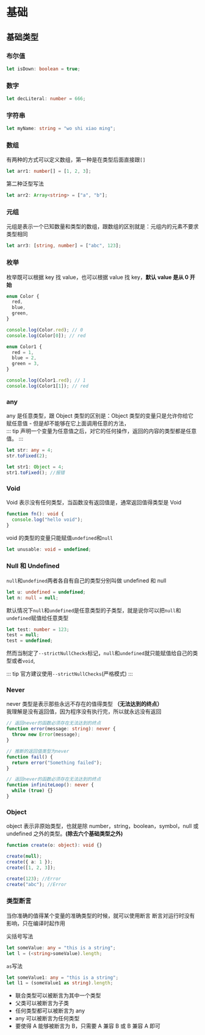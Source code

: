 # 基础

## 基础类型

### 布尔值

```typescript
let isDown: boolean = true;
```

### 数字

```typescript
let decLiteral: number = 666;
```

### 字符串

```typescript
let myName: string = "wo shi xiao ming";
```

### 数组

有两种的方式可以定义数组，第一种是在类型后面直接跟`[]`

```typescript
let arr1: number[] = [1, 2, 3];
```

第二种泛型写法

```typescript
let arr2: Array<string> = ["a", "b"];
```

### 元组

元组是表示一个已知数量和类型的数组，跟数组的区别就是：元组内的元素不要求类型相同

```typescript
let arr3: [string, number] = ["abc", 123];
```

### 枚举

枚举既可以根据 key 找 value，也可以根据 value 找 key，**默认 value 是从 0 开始**

```typescript
enum Color {
  red,
  blue,
  green,
}

console.log(Color.red); // 0
console.log(Color[0]); // red

enum Color1 {
  red = 1,
  blue = 2,
  green = 3,
}

console.log(Color1.red); // 1
console.log(Color1[1]); // red
```

### any

any 是任意类型，跟 Object 类型的区别是：Object 类型的变量只是允许你给它赋任意值 - 但是却不能够在它上面调用任意的方法，  
::: tip
声明一个变量为任意值之后，对它的任何操作，返回的内容的类型都是任意值。
:::

```typescript
let str: any = 4;
str.toFixed(2);

let str1: Object = 4;
str1.toFixed(); //报错
```

### Void

Void 表示没有任何类型，当函数没有返回值是，通常返回值得类型是 Void

```typescript
function fn(): void {
  console.log("hello void");
}
```

void 的类型的变量只能赋值`undefined`和`null`

```typescript
let unusable: void = undefined;
```

### Null 和 Undefined

`null`和`undefined`两者各自有自己的类型分别叫做 undefined 和 null

```typescript
let u: undefined = undefined;
let n: null = null;
```

默认情况下`null`和`undefined`是任意类型的子类型，就是说你可以把`null`和`undefined`赋值给任意类型

```typescript
let test: number = 123;
test = null;
test = undefined;
```

然而当制定了`--strictNullChecks`标记，`null`和`undefined`就只能赋值给自己的类型或者`void`,

::: tip
官方建议使用`--strictNullChecks`(严格模式)
:::

### Never

never 类型是表示那些永远不存在的值得类型 **（无法达到的终点）**  
我理解是没有返回值，因为程序没有执行完，所以就永远没有返回

```typescript
// 返回never的函数必须存在无法达到的终点
function error(message: string): never {
  throw new Error(message);
}

// 推断的返回值类型为never
function fail() {
  return error("Something failed");
}

// 返回never的函数必须存在无法达到的终点
function infiniteLoop(): never {
  while (true) {}
}
```

### Object

object 表示非原始类型，也就是除 number，string，boolean，symbol，null 或 undefined 之外的类型。**(除去六个基础类型之外)**

```typescript
function create(o: object): void {}

create(null);
create({ a: 1 });
create([1, 2, 3]);

create(123); //Error
create("abc"); //Error
```

### 类型断言

当你准确的值得某个变量的准确类型的时候，就可以使用断言
断言对运行时没有影响，只在编译时起作用

尖括号写法

```typescript
let someValue: any = "this is a string";
let l = (<string>someValue).length;
```

`as`写法

```typescript
let someValue1: any = "this is a string";
let l1 = (someValue1 as string).length;
```

- 联合类型可以被断言为其中一个类型
- 父类可以被断言为子类
- 任何类型都可以被断言为 any
- any 可以被断言为任何类型
- 要使得 A 能够被断言为 B，只需要 A 兼容 B 或 B 兼容 A 即可
